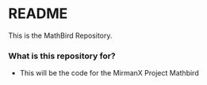 # README #

This is the MathBird Repository.

### What is this repository for? ###

* This will be the code for the MirmanX Project Mathbird